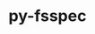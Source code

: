 ---
title: "py-fsspec"
layout: cache
categories: [package, develop]
meta: {"compilers": ["none"], "num_specs": 179, "num_specs_by_stack": {"e4s": 18, "ml-darwin-aarch64-mps": 47, "ml-linux-aarch64-cpu": 57, "ml-linux-aarch64-cuda": 55, "ml-linux-x86_64-cpu": 57, "ml-linux-x86_64-cuda": 55, "ml-linux-x86_64-rocm": 9, "root": 179}, "oss": ["sequoia", "ubuntu22.04", "ubuntu24.04"], "platforms": ["darwin", "linux"], "stacks": ["e4s", "ml-darwin-aarch64-mps", "ml-linux-aarch64-cpu", "ml-linux-aarch64-cuda", "ml-linux-x86_64-cpu", "ml-linux-x86_64-cuda", "ml-linux-x86_64-rocm", "root"], "targets": ["aarch64", "x86_64_v3"], "versions": ["2024.10.0"]}
spec_details: [{"compiler": "none", "hash": "22ocmcbudno4jekojnkzqcq6asqeoker", "os": "ubuntu24.04", "platform": "linux", "size": "-", "stacks": ["ml-linux-x86_64-cpu", "ml-linux-x86_64-cuda", "root"], "target": "x86_64_v3", "variants": ["build_system=python_pip", "+http"], "versions": ["2024.10.0"]}, {"compiler": "none", "hash": "27ozytqcdx3cslw6bwxei5thbbf27tkc", "os": "ubuntu24.04", "platform": "linux", "size": "-", "stacks": ["ml-linux-aarch64-cpu", "ml-linux-aarch64-cuda", "root"], "target": "aarch64", "variants": ["build_system=python_pip", "~http"], "versions": ["2024.10.0"]}, {"compiler": "none", "hash": "2due2fu2phz56ca3egljjx7kfxklvurr", "os": "ubuntu24.04", "platform": "linux", "size": "-", "stacks": ["ml-linux-x86_64-cpu", "root"], "target": "x86_64_v3", "variants": ["build_system=python_pip", "+http"], "versions": ["2024.10.0"]}, {"compiler": "none", "hash": "2eqdcb6par4vicgcmqaoma2l554pizk5", "os": "sequoia", "platform": "darwin", "size": "-", "stacks": ["ml-darwin-aarch64-mps", "root"], "target": "aarch64", "variants": ["build_system=python_pip", "+http"], "versions": ["2024.10.0"]}, {"compiler": "none", "hash": "2szbseax23cqo7far4zigrfrez2lclh6", "os": "ubuntu22.04", "platform": "linux", "size": "-", "stacks": ["e4s", "root"], "target": "x86_64_v3", "variants": ["build_system=python_pip", "+http"], "versions": ["2024.10.0"]}, {"compiler": "none", "hash": "2ttijwdwdylgz3qlnfx62m7vosuwv7xi", "os": "ubuntu24.04", "platform": "linux", "size": "-", "stacks": ["ml-linux-x86_64-cpu", "ml-linux-x86_64-cuda", "root"], "target": "x86_64_v3", "variants": ["build_system=python_pip", "~http"], "versions": ["2024.10.0"]}, {"compiler": "none", "hash": "3d5cmoamtoj3iwnwy6urb36ik6p3pd3r", "os": "ubuntu24.04", "platform": "linux", "size": "-", "stacks": ["ml-linux-x86_64-cpu", "ml-linux-x86_64-cuda", "root"], "target": "x86_64_v3", "variants": ["build_system=python_pip", "~http"], "versions": ["2024.10.0"]}, {"compiler": "none", "hash": "3mhoqozugkcqbhsbipjksxcez2uf4u4i", "os": "sequoia", "platform": "darwin", "size": "-", "stacks": ["ml-darwin-aarch64-mps", "root"], "target": "aarch64", "variants": ["build_system=python_pip", "~http"], "versions": ["2024.10.0"]}, {"compiler": "none", "hash": "3pfbc27vtbj2ijiw7g5vspap677ixicv", "os": "ubuntu24.04", "platform": "linux", "size": "-", "stacks": ["ml-linux-x86_64-cpu", "ml-linux-x86_64-cuda", "root"], "target": "x86_64_v3", "variants": ["build_system=python_pip", "~http"], "versions": ["2024.10.0"]}, {"compiler": "none", "hash": "3x7lzf45wghymncxhqr7ueww4vrth7lf", "os": "ubuntu24.04", "platform": "linux", "size": "-", "stacks": ["ml-linux-x86_64-cpu", "ml-linux-x86_64-cuda", "ml-linux-x86_64-rocm", "root"], "target": "x86_64_v3", "variants": ["build_system=python_pip", "~http"], "versions": ["2024.10.0"]}, {"compiler": "none", "hash": "44ajh4retwsv6r7fmuzj2kmwfslogmnm", "os": "ubuntu24.04", "platform": "linux", "size": "-", "stacks": ["ml-linux-x86_64-cpu", "ml-linux-x86_64-cuda", "root"], "target": "x86_64_v3", "variants": ["build_system=python_pip", "+http"], "versions": ["2024.10.0"]}, {"compiler": "none", "hash": "46mdkcdhu5f4xox4lsv4qry6wbnxpx2m", "os": "ubuntu24.04", "platform": "linux", "size": "-", "stacks": ["ml-linux-aarch64-cpu", "ml-linux-aarch64-cuda", "root"], "target": "aarch64", "variants": ["build_system=python_pip", "~http"], "versions": ["2024.10.0"]}, {"compiler": "none", "hash": "4auunrgvsasbg74txl57d3i3rjffywm4", "os": "ubuntu24.04", "platform": "linux", "size": "-", "stacks": ["ml-linux-x86_64-cpu", "ml-linux-x86_64-cuda", "root"], "target": "x86_64_v3", "variants": ["build_system=python_pip", "~http"], "versions": ["2024.10.0"]}, {"compiler": "none", "hash": "4c3njihby5mq4rec3csqaeadlbeslrdj", "os": "ubuntu24.04", "platform": "linux", "size": "-", "stacks": ["ml-linux-x86_64-cpu", "ml-linux-x86_64-cuda", "root"], "target": "x86_64_v3", "variants": ["build_system=python_pip", "~http"], "versions": ["2024.10.0"]}, {"compiler": "none", "hash": "4l4c6ftjei57scznqtapfa56t6j4ducr", "os": "ubuntu24.04", "platform": "linux", "size": "-", "stacks": ["ml-linux-aarch64-cpu", "ml-linux-aarch64-cuda", "root"], "target": "aarch64", "variants": ["build_system=python_pip", "+http"], "versions": ["2024.10.0"]}, {"compiler": "none", "hash": "4lpvz7maw7aaaejshdxohanaxtipzw2a", "os": "sequoia", "platform": "darwin", "size": "-", "stacks": ["ml-darwin-aarch64-mps", "root"], "target": "aarch64", "variants": ["build_system=python_pip", "~http"], "versions": ["2024.10.0"]}, {"compiler": "none", "hash": "4y4n5a45kq7m3kgmvkecegez5gu67hea", "os": "ubuntu24.04", "platform": "linux", "size": "-", "stacks": ["ml-linux-x86_64-cpu", "ml-linux-x86_64-cuda", "root"], "target": "x86_64_v3", "variants": ["build_system=python_pip", "+http"], "versions": ["2024.10.0"]}, {"compiler": "none", "hash": "55cjuya54iblcomaow2v47b46r6qdgvj", "os": "ubuntu24.04", "platform": "linux", "size": "-", "stacks": ["ml-linux-x86_64-cpu", "ml-linux-x86_64-cuda", "ml-linux-x86_64-rocm", "root"], "target": "x86_64_v3", "variants": ["build_system=python_pip", "~http"], "versions": ["2024.10.0"]}, {"compiler": "none", "hash": "5bb44whlmwwo7re4obojosdy6p66yk7b", "os": "ubuntu24.04", "platform": "linux", "size": "-", "stacks": ["ml-linux-x86_64-cpu", "ml-linux-x86_64-cuda", "root"], "target": "x86_64_v3", "variants": ["build_system=python_pip", "+http"], "versions": ["2024.10.0"]}, {"compiler": "none", "hash": "5fhxqkh5zwqpwex2po5hzexn2wuqyw2e", "os": "ubuntu24.04", "platform": "linux", "size": "-", "stacks": ["ml-linux-x86_64-cpu", "ml-linux-x86_64-cuda", "root"], "target": "x86_64_v3", "variants": ["build_system=python_pip", "+http"], "versions": ["2024.10.0"]}, {"compiler": "none", "hash": "5ias4w32aoe22ukhqp35wy6chbvsbzdg", "os": "ubuntu24.04", "platform": "linux", "size": "-", "stacks": ["ml-linux-aarch64-cpu", "ml-linux-aarch64-cuda", "root"], "target": "aarch64", "variants": ["build_system=python_pip", "+http"], "versions": ["2024.10.0"]}, {"compiler": "none", "hash": "5lcdd4fce43ccs6j4gnupdoanfvxsnh3", "os": "ubuntu24.04", "platform": "linux", "size": "-", "stacks": ["ml-linux-aarch64-cpu", "ml-linux-aarch64-cuda", "root"], "target": "aarch64", "variants": ["build_system=python_pip", "~http"], "versions": ["2024.10.0"]}, {"compiler": "none", "hash": "5oxkol5gl57vyziccm3jxlemk7wlehkl", "os": "ubuntu24.04", "platform": "linux", "size": "-", "stacks": ["ml-linux-aarch64-cpu", "ml-linux-aarch64-cuda", "root"], "target": "aarch64", "variants": ["build_system=python_pip", "~http"], "versions": ["2024.10.0"]}, {"compiler": "none", "hash": "63n2sefnubkshskovgqqiqqiae7rfrke", "os": "sequoia", "platform": "darwin", "size": "-", "stacks": ["ml-darwin-aarch64-mps", "root"], "target": "aarch64", "variants": ["build_system=python_pip", "+http"], "versions": ["2024.10.0"]}, {"compiler": "none", "hash": "67yrm3t6ockvfsyevolzczrmokxe4xxa", "os": "sequoia", "platform": "darwin", "size": "-", "stacks": ["ml-darwin-aarch64-mps", "root"], "target": "aarch64", "variants": ["build_system=python_pip", "~http"], "versions": ["2024.10.0"]}, {"compiler": "none", "hash": "6ajiiohk3vps4ksjzmjryegsdehv752p", "os": "ubuntu24.04", "platform": "linux", "size": "-", "stacks": ["ml-linux-aarch64-cpu", "ml-linux-aarch64-cuda", "root"], "target": "aarch64", "variants": ["build_system=python_pip", "+http"], "versions": ["2024.10.0"]}, {"compiler": "none", "hash": "6fmzj3jjr6ofh236f33mwqmze3tld65u", "os": "ubuntu24.04", "platform": "linux", "size": "-", "stacks": ["ml-linux-x86_64-cpu", "ml-linux-x86_64-cuda", "root"], "target": "x86_64_v3", "variants": ["build_system=python_pip", "~http"], "versions": ["2024.10.0"]}, {"compiler": "none", "hash": "6vru4yfsdwfadibkx6h4wd3y7otc2epu", "os": "ubuntu24.04", "platform": "linux", "size": "-", "stacks": ["ml-linux-aarch64-cpu", "ml-linux-aarch64-cuda", "root"], "target": "aarch64", "variants": ["build_system=python_pip", "+http"], "versions": ["2024.10.0"]}, {"compiler": "none", "hash": "6y25e3u4u74q36pk5qarvzotpar2tevs", "os": "ubuntu24.04", "platform": "linux", "size": "-", "stacks": ["ml-linux-x86_64-cpu", "ml-linux-x86_64-cuda", "root"], "target": "x86_64_v3", "variants": ["build_system=python_pip", "+http"], "versions": ["2024.10.0"]}, {"compiler": "none", "hash": "6zrnkyau3qzseztchalvunz4ladhbepi", "os": "ubuntu24.04", "platform": "linux", "size": "-", "stacks": ["ml-linux-x86_64-cpu", "root"], "target": "x86_64_v3", "variants": ["build_system=python_pip", "+http"], "versions": ["2024.10.0"]}, {"compiler": "none", "hash": "773eprfcodkrldtn5qowv4ctxagm2h2x", "os": "ubuntu24.04", "platform": "linux", "size": "-", "stacks": ["ml-linux-aarch64-cpu", "ml-linux-aarch64-cuda", "root"], "target": "aarch64", "variants": ["build_system=python_pip", "+http"], "versions": ["2024.10.0"]}, {"compiler": "none", "hash": "7mzf6sqw7una56prdjdu3gspy3f6g4vx", "os": "ubuntu22.04", "platform": "linux", "size": "-", "stacks": ["e4s", "root"], "target": "x86_64_v3", "variants": ["build_system=python_pip", "+http"], "versions": ["2024.10.0"]}, {"compiler": "none", "hash": "7oui56khz72k6l26don52ocfu6gij7ln", "os": "ubuntu24.04", "platform": "linux", "size": "-", "stacks": ["ml-linux-aarch64-cpu", "ml-linux-aarch64-cuda", "root"], "target": "aarch64", "variants": ["build_system=python_pip", "+http"], "versions": ["2024.10.0"]}, {"compiler": "none", "hash": "a4hvwstebqrpgkdtjtkgohlxfgoiwmzp", "os": "ubuntu22.04", "platform": "linux", "size": "-", "stacks": ["e4s", "root"], "target": "x86_64_v3", "variants": ["build_system=python_pip", "~http"], "versions": ["2024.10.0"]}, {"compiler": "none", "hash": "a73ilx3s5tctlqf3mls2vcavxljeeajz", "os": "ubuntu24.04", "platform": "linux", "size": "-", "stacks": ["ml-linux-aarch64-cpu", "ml-linux-aarch64-cuda", "root"], "target": "aarch64", "variants": ["build_system=python_pip", "+http"], "versions": ["2024.10.0"]}, {"compiler": "none", "hash": "aaw77dl6fgkkps4nu52unjamdeakj7vc", "os": "ubuntu24.04", "platform": "linux", "size": "-", "stacks": ["ml-linux-aarch64-cpu", "ml-linux-aarch64-cuda", "root"], "target": "aarch64", "variants": ["build_system=python_pip", "~http"], "versions": ["2024.10.0"]}, {"compiler": "none", "hash": "apsfbcwsvjoirhcmk4sidbpu7casgauw", "os": "ubuntu24.04", "platform": "linux", "size": "-", "stacks": ["ml-linux-x86_64-cpu", "ml-linux-x86_64-cuda", "root"], "target": "x86_64_v3", "variants": ["build_system=python_pip", "+http"], "versions": ["2024.10.0"]}, {"compiler": "none", "hash": "au5kxejuxa73zb6spc4easkagw3pgkgy", "os": "ubuntu24.04", "platform": "linux", "size": "-", "stacks": ["ml-linux-aarch64-cpu", "ml-linux-aarch64-cuda", "root"], "target": "aarch64", "variants": ["build_system=python_pip", "+http"], "versions": ["2024.10.0"]}, {"compiler": "none", "hash": "ayxj2jpy3t3en3cfx2ozd2zefpgyf2ba", "os": "ubuntu24.04", "platform": "linux", "size": "-", "stacks": ["ml-linux-x86_64-cpu", "ml-linux-x86_64-cuda", "root"], "target": "x86_64_v3", "variants": ["build_system=python_pip", "+http"], "versions": ["2024.10.0"]}, {"compiler": "none", "hash": "azvp565dlvjeixwcwqesx4hdjt4jqazi", "os": "sequoia", "platform": "darwin", "size": "-", "stacks": ["ml-darwin-aarch64-mps", "root"], "target": "aarch64", "variants": ["build_system=python_pip", "+http"], "versions": ["2024.10.0"]}, {"compiler": "none", "hash": "bcixmsc3r2hym52quijy56dkfo6w3yjb", "os": "ubuntu24.04", "platform": "linux", "size": "-", "stacks": ["ml-linux-aarch64-cpu", "ml-linux-aarch64-cuda", "root"], "target": "aarch64", "variants": ["build_system=python_pip", "+http"], "versions": ["2024.10.0"]}, {"compiler": "none", "hash": "bi4pfmovrftqymwldarfypygff3a4d3h", "os": "sequoia", "platform": "darwin", "size": "-", "stacks": ["ml-darwin-aarch64-mps", "root"], "target": "aarch64", "variants": ["build_system=python_pip", "+http"], "versions": ["2024.10.0"]}, {"compiler": "none", "hash": "bzydeq7ory5nhvlmj6y7v5xngowbe4dv", "os": "sequoia", "platform": "darwin", "size": "-", "stacks": ["ml-darwin-aarch64-mps", "root"], "target": "aarch64", "variants": ["build_system=python_pip", "~http"], "versions": ["2024.10.0"]}, {"compiler": "none", "hash": "cruoevfeua3lv3qtftkar7prj6wcx4uw", "os": "ubuntu24.04", "platform": "linux", "size": "-", "stacks": ["ml-linux-aarch64-cpu", "ml-linux-aarch64-cuda", "root"], "target": "aarch64", "variants": ["build_system=python_pip", "~http"], "versions": ["2024.10.0"]}, {"compiler": "none", "hash": "cudrt26busycjqtmfnyf3hzyy3gpmgrh", "os": "sequoia", "platform": "darwin", "size": "-", "stacks": ["ml-darwin-aarch64-mps", "root"], "target": "aarch64", "variants": ["build_system=python_pip", "+http"], "versions": ["2024.10.0"]}, {"compiler": "none", "hash": "d2fj6xcsszicvhwxe76mhqiwdtk7llot", "os": "ubuntu24.04", "platform": "linux", "size": "-", "stacks": ["ml-linux-x86_64-cpu", "ml-linux-x86_64-cuda", "root"], "target": "x86_64_v3", "variants": ["build_system=python_pip", "+http"], "versions": ["2024.10.0"]}, {"compiler": "none", "hash": "d36hiactfuwvzwojmwbryvouvl7xi5vk", "os": "ubuntu24.04", "platform": "linux", "size": "-", "stacks": ["ml-linux-x86_64-cpu", "ml-linux-x86_64-cuda", "root"], "target": "x86_64_v3", "variants": ["build_system=python_pip", "~http"], "versions": ["2024.10.0"]}, {"compiler": "none", "hash": "dh52fmm32fxtgobpy5z5onrrwisbz66c", "os": "ubuntu24.04", "platform": "linux", "size": "-", "stacks": ["ml-linux-x86_64-cpu", "ml-linux-x86_64-cuda", "ml-linux-x86_64-rocm", "root"], "target": "x86_64_v3", "variants": ["build_system=python_pip", "~http"], "versions": ["2024.10.0"]}, {"compiler": "none", "hash": "dij65qhkcpwsfwlyhtsaqtsaenxlnjpm", "os": "sequoia", "platform": "darwin", "size": "-", "stacks": ["ml-darwin-aarch64-mps", "root"], "target": "aarch64", "variants": ["build_system=python_pip", "~http"], "versions": ["2024.10.0"]}, {"compiler": "none", "hash": "dkh5hcvvspn3nczcyphawbfyfvca2qmn", "os": "ubuntu22.04", "platform": "linux", "size": "-", "stacks": ["e4s", "root"], "target": "x86_64_v3", "variants": ["build_system=python_pip", "+http"], "versions": ["2024.10.0"]}, {"compiler": "none", "hash": "dsnfcznnlfqomobdnilymjhreqzk7eaf", "os": "sequoia", "platform": "darwin", "size": "-", "stacks": ["ml-darwin-aarch64-mps", "root"], "target": "aarch64", "variants": ["build_system=python_pip", "+http"], "versions": ["2024.10.0"]}, {"compiler": "none", "hash": "epp4txc46zvyckqphhsvrfpx4gxdae4t", "os": "sequoia", "platform": "darwin", "size": "-", "stacks": ["ml-darwin-aarch64-mps", "root"], "target": "aarch64", "variants": ["build_system=python_pip", "+http"], "versions": ["2024.10.0"]}, {"compiler": "none", "hash": "evoh6dqfcnyd3dkk3nj63c56rhsxq64z", "os": "ubuntu24.04", "platform": "linux", "size": "-", "stacks": ["ml-linux-aarch64-cpu", "ml-linux-aarch64-cuda", "root"], "target": "aarch64", "variants": ["build_system=python_pip", "+http"], "versions": ["2024.10.0"]}, {"compiler": "none", "hash": "f3kfunqokwmj25pry3rfff7jmuwwcrac", "os": "ubuntu24.04", "platform": "linux", "size": "-", "stacks": ["ml-linux-x86_64-cpu", "ml-linux-x86_64-cuda", "root"], "target": "x86_64_v3", "variants": ["build_system=python_pip", "+http"], "versions": ["2024.10.0"]}, {"compiler": "none", "hash": "f4o7wxls3nt76jlradbwumzqzu4c35kv", "os": "ubuntu24.04", "platform": "linux", "size": "-", "stacks": ["ml-linux-x86_64-cpu", "ml-linux-x86_64-cuda", "root"], "target": "x86_64_v3", "variants": ["build_system=python_pip", "+http"], "versions": ["2024.10.0"]}, {"compiler": "none", "hash": "f6qikemf6ppm65fb6rwsmcza2k277z33", "os": "ubuntu24.04", "platform": "linux", "size": "-", "stacks": ["ml-linux-x86_64-cpu", "ml-linux-x86_64-cuda", "root"], "target": "x86_64_v3", "variants": ["build_system=python_pip", "+http"], "versions": ["2024.10.0"]}, {"compiler": "none", "hash": "f72t5efkdpzohxyfqh3lbivqxh3plxp3", "os": "ubuntu24.04", "platform": "linux", "size": "-", "stacks": ["ml-linux-aarch64-cpu", "ml-linux-aarch64-cuda", "root"], "target": "aarch64", "variants": ["build_system=python_pip", "+http"], "versions": ["2024.10.0"]}, {"compiler": "none", "hash": "f7hi37zkjogkmtw5bv3qkwmymncuqvb2", "os": "ubuntu24.04", "platform": "linux", "size": "-", "stacks": ["ml-linux-aarch64-cpu", "ml-linux-aarch64-cuda", "root"], "target": "aarch64", "variants": ["build_system=python_pip", "~http"], "versions": ["2024.10.0"]}, {"compiler": "none", "hash": "fmfkoichn7oygxz2hhvr3fjodtfpsokr", "os": "ubuntu24.04", "platform": "linux", "size": "-", "stacks": ["ml-linux-x86_64-cpu", "ml-linux-x86_64-cuda", "root"], "target": "x86_64_v3", "variants": ["build_system=python_pip", "+http"], "versions": ["2024.10.0"]}, {"compiler": "none", "hash": "fvlyjwwtv6xy4ibjgsekhpg7sbjkcehs", "os": "ubuntu24.04", "platform": "linux", "size": "-", "stacks": ["ml-linux-aarch64-cpu", "ml-linux-aarch64-cuda", "root"], "target": "aarch64", "variants": ["build_system=python_pip", "+http"], "versions": ["2024.10.0"]}, {"compiler": "none", "hash": "g4ttosqj2sff6t7n4ckd24ul7omzo5rj", "os": "ubuntu24.04", "platform": "linux", "size": "-", "stacks": ["ml-linux-aarch64-cpu", "root"], "target": "aarch64", "variants": ["build_system=python_pip", "+http"], "versions": ["2024.10.0"]}, {"compiler": "none", "hash": "g4za5vcmzyseexpzpjvy2e3hboxl6za5", "os": "ubuntu22.04", "platform": "linux", "size": "-", "stacks": ["e4s", "root"], "target": "x86_64_v3", "variants": ["build_system=python_pip", "+http"], "versions": ["2024.10.0"]}, {"compiler": "none", "hash": "g5kzkoegcwp2u7snfvlcjy7qbutibjl6", "os": "ubuntu24.04", "platform": "linux", "size": "-", "stacks": ["ml-linux-aarch64-cpu", "ml-linux-aarch64-cuda", "root"], "target": "aarch64", "variants": ["build_system=python_pip", "~http"], "versions": ["2024.10.0"]}, {"compiler": "none", "hash": "glcyaqrb2bzu3le5cu7td7cahgqggwa5", "os": "ubuntu24.04", "platform": "linux", "size": "-", "stacks": ["ml-linux-aarch64-cpu", "ml-linux-aarch64-cuda", "root"], "target": "aarch64", "variants": ["build_system=python_pip", "+http"], "versions": ["2024.10.0"]}, {"compiler": "none", "hash": "gtjfdasqcwno2tcoeydesxsfl4gonpxi", "os": "sequoia", "platform": "darwin", "size": "-", "stacks": ["ml-darwin-aarch64-mps", "root"], "target": "aarch64", "variants": ["build_system=python_pip", "~http"], "versions": ["2024.10.0"]}, {"compiler": "none", "hash": "guhhlx6dqcshtztuxwn2wci4hjvnn4fk", "os": "ubuntu24.04", "platform": "linux", "size": "-", "stacks": ["ml-linux-aarch64-cpu", "ml-linux-aarch64-cuda", "root"], "target": "aarch64", "variants": ["build_system=python_pip", "~http"], "versions": ["2024.10.0"]}, {"compiler": "none", "hash": "h2y5p7svcsckqd4wcphjsojvqctrrkgg", "os": "ubuntu24.04", "platform": "linux", "size": "-", "stacks": ["ml-linux-x86_64-cpu", "ml-linux-x86_64-cuda", "ml-linux-x86_64-rocm", "root"], "target": "x86_64_v3", "variants": ["build_system=python_pip", "~http"], "versions": ["2024.10.0"]}, {"compiler": "none", "hash": "hq3kopoxgp5i3a4wvhpdmhmablxs23vv", "os": "sequoia", "platform": "darwin", "size": "-", "stacks": ["ml-darwin-aarch64-mps", "root"], "target": "aarch64", "variants": ["build_system=python_pip", "~http"], "versions": ["2024.10.0"]}, {"compiler": "none", "hash": "ht5rgxmwcstlal3mpqh4majkffr7stbr", "os": "ubuntu24.04", "platform": "linux", "size": "-", "stacks": ["ml-linux-aarch64-cpu", "ml-linux-aarch64-cuda", "root"], "target": "aarch64", "variants": ["build_system=python_pip", "~http"], "versions": ["2024.10.0"]}, {"compiler": "none", "hash": "htgweoucghcn6jqwjlwgvccddg5piuw7", "os": "ubuntu24.04", "platform": "linux", "size": "-", "stacks": ["ml-linux-x86_64-cpu", "ml-linux-x86_64-cuda", "root"], "target": "x86_64_v3", "variants": ["build_system=python_pip", "+http"], "versions": ["2024.10.0"]}, {"compiler": "none", "hash": "hx725y5xoziytrbjo3uttpiw46dqwrf6", "os": "sequoia", "platform": "darwin", "size": "-", "stacks": ["ml-darwin-aarch64-mps", "root"], "target": "aarch64", "variants": ["build_system=python_pip", "+http"], "versions": ["2024.10.0"]}, {"compiler": "none", "hash": "hxthgme7gfjbqyb2nhv5l7j5tq7q4i4v", "os": "ubuntu24.04", "platform": "linux", "size": "-", "stacks": ["ml-linux-aarch64-cpu", "ml-linux-aarch64-cuda", "root"], "target": "aarch64", "variants": ["build_system=python_pip", "+http"], "versions": ["2024.10.0"]}, {"compiler": "none", "hash": "hymjjckijo33wuutale4utqvzowzqo2l", "os": "sequoia", "platform": "darwin", "size": "-", "stacks": ["ml-darwin-aarch64-mps", "root"], "target": "aarch64", "variants": ["build_system=python_pip", "+http"], "versions": ["2024.10.0"]}, {"compiler": "none", "hash": "i24xzy6hn733rhpkvs5mqjlxtnsjrvoc", "os": "ubuntu24.04", "platform": "linux", "size": "-", "stacks": ["ml-linux-aarch64-cpu", "ml-linux-aarch64-cuda", "root"], "target": "aarch64", "variants": ["build_system=python_pip", "+http"], "versions": ["2024.10.0"]}, {"compiler": "none", "hash": "i2gauaasg2jqdfjwtb5es53tnmn4kxim", "os": "sequoia", "platform": "darwin", "size": "-", "stacks": ["ml-darwin-aarch64-mps", "root"], "target": "aarch64", "variants": ["build_system=python_pip", "+http"], "versions": ["2024.10.0"]}, {"compiler": "none", "hash": "iapix2ntmis4o5jglh5r6yqfvqmp6gqo", "os": "ubuntu24.04", "platform": "linux", "size": "-", "stacks": ["ml-linux-x86_64-cpu", "ml-linux-x86_64-cuda", "root"], "target": "x86_64_v3", "variants": ["build_system=python_pip", "+http"], "versions": ["2024.10.0"]}, {"compiler": "none", "hash": "ij3xzjmsq2cpszh73m35n76vvq3tauyq", "os": "sequoia", "platform": "darwin", "size": "-", "stacks": ["ml-darwin-aarch64-mps", "root"], "target": "aarch64", "variants": ["build_system=python_pip", "+http"], "versions": ["2024.10.0"]}, {"compiler": "none", "hash": "ikacwt27mngp3nsv7bri7woevkd47pxu", "os": "ubuntu24.04", "platform": "linux", "size": "-", "stacks": ["ml-linux-aarch64-cpu", "ml-linux-aarch64-cuda", "root"], "target": "aarch64", "variants": ["build_system=python_pip", "+http"], "versions": ["2024.10.0"]}, {"compiler": "none", "hash": "ikkytfnyo32nvmq5nlh5cn7opeuwsrpl", "os": "ubuntu24.04", "platform": "linux", "size": "-", "stacks": ["ml-linux-aarch64-cpu", "ml-linux-aarch64-cuda", "root"], "target": "aarch64", "variants": ["build_system=python_pip", "+http"], "versions": ["2024.10.0"]}, {"compiler": "none", "hash": "iqsejkcjoatpwa2gdzl22k2rs73end4v", "os": "sequoia", "platform": "darwin", "size": "-", "stacks": ["ml-darwin-aarch64-mps", "root"], "target": "aarch64", "variants": ["build_system=python_pip", "+http"], "versions": ["2024.10.0"]}, {"compiler": "none", "hash": "iui4z65u3dqe53d33khbnxei2b4ywwug", "os": "sequoia", "platform": "darwin", "size": "-", "stacks": ["ml-darwin-aarch64-mps", "root"], "target": "aarch64", "variants": ["build_system=python_pip", "+http"], "versions": ["2024.10.0"]}, {"compiler": "none", "hash": "jifcjwvj2trpxspr7dupkwkn3ztyytil", "os": "ubuntu24.04", "platform": "linux", "size": "-", "stacks": ["ml-linux-x86_64-cpu", "ml-linux-x86_64-cuda", "root"], "target": "x86_64_v3", "variants": ["build_system=python_pip", "+http"], "versions": ["2024.10.0"]}, {"compiler": "none", "hash": "jm7zpcghsgbsipziqfnoosqme54eyglu", "os": "ubuntu24.04", "platform": "linux", "size": "-", "stacks": ["ml-linux-aarch64-cpu", "ml-linux-aarch64-cuda", "root"], "target": "aarch64", "variants": ["build_system=python_pip", "~http"], "versions": ["2024.10.0"]}, {"compiler": "none", "hash": "jxznqq6tu23hqqc2ngwja5pmlcujeuma", "os": "sequoia", "platform": "darwin", "size": "-", "stacks": ["ml-darwin-aarch64-mps", "root"], "target": "aarch64", "variants": ["build_system=python_pip", "+http"], "versions": ["2024.10.0"]}, {"compiler": "none", "hash": "k6xyrdegrydlesdmaas7mrbuor7nmnmd", "os": "sequoia", "platform": "darwin", "size": "-", "stacks": ["ml-darwin-aarch64-mps", "root"], "target": "aarch64", "variants": ["build_system=python_pip", "~http"], "versions": ["2024.10.0"]}, {"compiler": "none", "hash": "kcnogebgdp22ndr4pgfx2rafqwxkd5qw", "os": "ubuntu22.04", "platform": "linux", "size": "-", "stacks": ["e4s", "root"], "target": "x86_64_v3", "variants": ["build_system=python_pip", "~http"], "versions": ["2024.10.0"]}, {"compiler": "none", "hash": "kegtr3i6uvs7tt7ig4l34dwcooogbqng", "os": "sequoia", "platform": "darwin", "size": "-", "stacks": ["ml-darwin-aarch64-mps", "root"], "target": "aarch64", "variants": ["build_system=python_pip", "+http"], "versions": ["2024.10.0"]}, {"compiler": "none", "hash": "kgjyiya7itm2jxnd56g3onc7cy56myyd", "os": "ubuntu24.04", "platform": "linux", "size": "-", "stacks": ["ml-linux-x86_64-cpu", "ml-linux-x86_64-cuda", "root"], "target": "x86_64_v3", "variants": ["build_system=python_pip", "+http"], "versions": ["2024.10.0"]}, {"compiler": "none", "hash": "kiwhtgaobfrwaeqze5xcg42aobqgpry5", "os": "ubuntu24.04", "platform": "linux", "size": "-", "stacks": ["ml-linux-aarch64-cpu", "ml-linux-aarch64-cuda", "root"], "target": "aarch64", "variants": ["build_system=python_pip", "+http"], "versions": ["2024.10.0"]}, {"compiler": "none", "hash": "kp5bbic3qzrtnpjsc2khttnh543yqj5a", "os": "ubuntu24.04", "platform": "linux", "size": "-", "stacks": ["ml-linux-x86_64-cpu", "ml-linux-x86_64-cuda", "root"], "target": "x86_64_v3", "variants": ["build_system=python_pip", "+http"], "versions": ["2024.10.0"]}, {"compiler": "none", "hash": "ksmtcrbiokb2jbir4i5hv2qfqohmukuv", "os": "ubuntu22.04", "platform": "linux", "size": "-", "stacks": ["e4s", "root"], "target": "x86_64_v3", "variants": ["build_system=python_pip", "~http"], "versions": ["2024.10.0"]}, {"compiler": "none", "hash": "kw4mmr6p3r5j7hfvl62qjgavdfi3p2f3", "os": "ubuntu24.04", "platform": "linux", "size": "-", "stacks": ["ml-linux-aarch64-cpu", "ml-linux-aarch64-cuda", "root"], "target": "aarch64", "variants": ["build_system=python_pip", "~http"], "versions": ["2024.10.0"]}, {"compiler": "none", "hash": "kzcfady6yhezaynb6tiryfgrc3xhox2k", "os": "ubuntu24.04", "platform": "linux", "size": "-", "stacks": ["ml-linux-aarch64-cpu", "ml-linux-aarch64-cuda", "root"], "target": "aarch64", "variants": ["build_system=python_pip", "+http"], "versions": ["2024.10.0"]}, {"compiler": "none", "hash": "l3siuihtasmos2hkfmja6znufmkn5hsn", "os": "ubuntu24.04", "platform": "linux", "size": "-", "stacks": ["ml-linux-aarch64-cpu", "ml-linux-aarch64-cuda", "root"], "target": "aarch64", "variants": ["build_system=python_pip", "~http"], "versions": ["2024.10.0"]}, {"compiler": "none", "hash": "le7x44ltdwrhq3eqgg7tycj57hz6r6b6", "os": "sequoia", "platform": "darwin", "size": "-", "stacks": ["ml-darwin-aarch64-mps", "root"], "target": "aarch64", "variants": ["build_system=python_pip", "+http"], "versions": ["2024.10.0"]}, {"compiler": "none", "hash": "lsr53jvf53kp4i7p56ab7oluz2gmbdq6", "os": "ubuntu24.04", "platform": "linux", "size": "-", "stacks": ["ml-linux-aarch64-cpu", "ml-linux-aarch64-cuda", "root"], "target": "aarch64", "variants": ["build_system=python_pip", "~http"], "versions": ["2024.10.0"]}, {"compiler": "none", "hash": "mkjc456nkjw3lwcrniicjabbnorarop2", "os": "sequoia", "platform": "darwin", "size": "-", "stacks": ["ml-darwin-aarch64-mps", "root"], "target": "aarch64", "variants": ["build_system=python_pip", "+http"], "versions": ["2024.10.0"]}, {"compiler": "none", "hash": "nco7crcsy3v3roskxu4co73iybjsobch", "os": "ubuntu22.04", "platform": "linux", "size": "-", "stacks": ["e4s", "root"], "target": "x86_64_v3", "variants": ["build_system=python_pip", "+http"], "versions": ["2024.10.0"]}, {"compiler": "none", "hash": "nmfpu3524b6g67qmhhqxc23tj4aw3hbd", "os": "ubuntu24.04", "platform": "linux", "size": "-", "stacks": ["ml-linux-aarch64-cpu", "ml-linux-aarch64-cuda", "root"], "target": "aarch64", "variants": ["build_system=python_pip", "+http"], "versions": ["2024.10.0"]}, {"compiler": "none", "hash": "nmjv7ff65klwrjiqgj4luqp2ghgctzgn", "os": "ubuntu24.04", "platform": "linux", "size": "-", "stacks": ["ml-linux-aarch64-cpu", "ml-linux-aarch64-cuda", "root"], "target": "aarch64", "variants": ["build_system=python_pip", "+http"], "versions": ["2024.10.0"]}, {"compiler": "none", "hash": "npd2w55do7ilb4n5zthjjh5szjupznf4", "os": "ubuntu24.04", "platform": "linux", "size": "-", "stacks": ["ml-linux-aarch64-cpu", "ml-linux-aarch64-cuda", "root"], "target": "aarch64", "variants": ["build_system=python_pip", "+http"], "versions": ["2024.10.0"]}, {"compiler": "none", "hash": "nrqtvfxyn7xtnq62jlnlojyjbthto5ad", "os": "sequoia", "platform": "darwin", "size": "-", "stacks": ["ml-darwin-aarch64-mps", "root"], "target": "aarch64", "variants": ["build_system=python_pip", "+http"], "versions": ["2024.10.0"]}, {"compiler": "none", "hash": "o7l7s4cksjmdlfya3v34yywicixfhzzu", "os": "sequoia", "platform": "darwin", "size": "-", "stacks": ["ml-darwin-aarch64-mps", "root"], "target": "aarch64", "variants": ["build_system=python_pip", "~http"], "versions": ["2024.10.0"]}, {"compiler": "none", "hash": "ogf7ywtvrkugvdrvyo4nswvarbdeb7zm", "os": "sequoia", "platform": "darwin", "size": "-", "stacks": ["ml-darwin-aarch64-mps", "root"], "target": "aarch64", "variants": ["build_system=python_pip", "+http"], "versions": ["2024.10.0"]}, {"compiler": "none", "hash": "ohrl6vrxfozd3mr3iuxx4uywu6klybrn", "os": "ubuntu22.04", "platform": "linux", "size": "-", "stacks": ["e4s", "root"], "target": "x86_64_v3", "variants": ["build_system=python_pip", "~http"], "versions": ["2024.10.0"]}, {"compiler": "none", "hash": "onjcxlt5l3gbymyzsreqlaavua6jnngr", "os": "ubuntu24.04", "platform": "linux", "size": "-", "stacks": ["ml-linux-aarch64-cpu", "ml-linux-aarch64-cuda", "root"], "target": "aarch64", "variants": ["build_system=python_pip", "~http"], "versions": ["2024.10.0"]}, {"compiler": "none", "hash": "oqbksejeuonmfevsoeubwyo7xqcm2xvb", "os": "sequoia", "platform": "darwin", "size": "-", "stacks": ["ml-darwin-aarch64-mps", "root"], "target": "aarch64", "variants": ["build_system=python_pip", "+http"], "versions": ["2024.10.0"]}, {"compiler": "none", "hash": "oqxxy2rfhhouqfocgcn74c47cho77qu4", "os": "sequoia", "platform": "darwin", "size": "-", "stacks": ["ml-darwin-aarch64-mps", "root"], "target": "aarch64", "variants": ["build_system=python_pip", "+http"], "versions": ["2024.10.0"]}, {"compiler": "none", "hash": "ou2hiqm7np4t4mpzepdbki27tba5gzme", "os": "ubuntu24.04", "platform": "linux", "size": "-", "stacks": ["ml-linux-aarch64-cpu", "ml-linux-aarch64-cuda", "root"], "target": "aarch64", "variants": ["build_system=python_pip", "~http"], "versions": ["2024.10.0"]}, {"compiler": "none", "hash": "ovsrdjxc4bfjmcm3z3lqhhbtirwvydwx", "os": "sequoia", "platform": "darwin", "size": "-", "stacks": ["ml-darwin-aarch64-mps", "root"], "target": "aarch64", "variants": ["build_system=python_pip", "~http"], "versions": ["2024.10.0"]}, {"compiler": "none", "hash": "p2l6fsodekb33p47ysilzjgz4hv4gpva", "os": "ubuntu24.04", "platform": "linux", "size": "-", "stacks": ["ml-linux-aarch64-cpu", "ml-linux-aarch64-cuda", "root"], "target": "aarch64", "variants": ["build_system=python_pip", "+http"], "versions": ["2024.10.0"]}, {"compiler": "none", "hash": "p7f4ecfs4fonwqmqledrol4224eghahn", "os": "ubuntu24.04", "platform": "linux", "size": "-", "stacks": ["ml-linux-aarch64-cpu", "ml-linux-aarch64-cuda", "root"], "target": "aarch64", "variants": ["build_system=python_pip", "+http"], "versions": ["2024.10.0"]}, {"compiler": "none", "hash": "pb3u3el7bj34trc3xvut6oepvvbmkana", "os": "ubuntu22.04", "platform": "linux", "size": "-", "stacks": ["e4s", "root"], "target": "x86_64_v3", "variants": ["build_system=python_pip", "~http"], "versions": ["2024.10.0"]}, {"compiler": "none", "hash": "pmofngwsveksgmv3b7f7vxer6sps6xct", "os": "ubuntu24.04", "platform": "linux", "size": "-", "stacks": ["ml-linux-x86_64-cpu", "ml-linux-x86_64-cuda", "root"], "target": "x86_64_v3", "variants": ["build_system=python_pip", "~http"], "versions": ["2024.10.0"]}, {"compiler": "none", "hash": "pqjhcbq4yrel7guvjawfpedqiiszhut4", "os": "ubuntu24.04", "platform": "linux", "size": "-", "stacks": ["ml-linux-x86_64-cpu", "ml-linux-x86_64-cuda", "root"], "target": "x86_64_v3", "variants": ["build_system=python_pip", "+http"], "versions": ["2024.10.0"]}, {"compiler": "none", "hash": "ptgjlwaqdzz73dnssnbiaemty5an6qgw", "os": "ubuntu24.04", "platform": "linux", "size": "-", "stacks": ["ml-linux-x86_64-cpu", "ml-linux-x86_64-cuda", "root"], "target": "x86_64_v3", "variants": ["build_system=python_pip", "~http"], "versions": ["2024.10.0"]}, {"compiler": "none", "hash": "pvghbkeduadt4pmb6bzv7jdkgvu6525g", "os": "ubuntu24.04", "platform": "linux", "size": "-", "stacks": ["ml-linux-x86_64-cpu", "ml-linux-x86_64-cuda", "ml-linux-x86_64-rocm", "root"], "target": "x86_64_v3", "variants": ["build_system=python_pip", "~http"], "versions": ["2024.10.0"]}, {"compiler": "none", "hash": "qajmt2fb6dyx2jbcffaylubaffkugn6f", "os": "ubuntu24.04", "platform": "linux", "size": "-", "stacks": ["ml-linux-x86_64-cpu", "ml-linux-x86_64-cuda", "root"], "target": "x86_64_v3", "variants": ["build_system=python_pip", "~http"], "versions": ["2024.10.0"]}, {"compiler": "none", "hash": "qfm2l47eidxujfzrl546lutcskpzt4f7", "os": "ubuntu24.04", "platform": "linux", "size": "-", "stacks": ["ml-linux-x86_64-cpu", "ml-linux-x86_64-cuda", "root"], "target": "x86_64_v3", "variants": ["build_system=python_pip", "+http"], "versions": ["2024.10.0"]}, {"compiler": "none", "hash": "qjdruqqprc7ukkyvny4zieci4x433ldz", "os": "ubuntu24.04", "platform": "linux", "size": "-", "stacks": ["ml-linux-aarch64-cpu", "ml-linux-aarch64-cuda", "root"], "target": "aarch64", "variants": ["build_system=python_pip", "~http"], "versions": ["2024.10.0"]}, {"compiler": "none", "hash": "qkc2kbccqjbtwvhfa7elebdjoejdzfzy", "os": "ubuntu22.04", "platform": "linux", "size": "-", "stacks": ["e4s", "root"], "target": "x86_64_v3", "variants": ["build_system=python_pip", "+http"], "versions": ["2024.10.0"]}, {"compiler": "none", "hash": "r2cvprhybp6lleus4zadx2dzvbrdtstd", "os": "ubuntu24.04", "platform": "linux", "size": "-", "stacks": ["ml-linux-aarch64-cpu", "ml-linux-aarch64-cuda", "root"], "target": "aarch64", "variants": ["build_system=python_pip", "~http"], "versions": ["2024.10.0"]}, {"compiler": "none", "hash": "r2nuikawqoajksypczz6kjmjaq2cghph", "os": "sequoia", "platform": "darwin", "size": "-", "stacks": ["ml-darwin-aarch64-mps", "root"], "target": "aarch64", "variants": ["build_system=python_pip", "+http"], "versions": ["2024.10.0"]}, {"compiler": "none", "hash": "r3w5zvabj2bkflauo2umlwa3aqafomwu", "os": "ubuntu24.04", "platform": "linux", "size": "-", "stacks": ["ml-linux-x86_64-cpu", "ml-linux-x86_64-cuda", "root"], "target": "x86_64_v3", "variants": ["build_system=python_pip", "+http"], "versions": ["2024.10.0"]}, {"compiler": "none", "hash": "r4h2ur4hkehv2f7saxkmh7dahvtavk7a", "os": "ubuntu24.04", "platform": "linux", "size": "-", "stacks": ["ml-linux-aarch64-cpu", "root"], "target": "aarch64", "variants": ["build_system=python_pip", "+http"], "versions": ["2024.10.0"]}, {"compiler": "none", "hash": "r4u4taeuc6e47u2qex66lw7okdgyshkw", "os": "ubuntu24.04", "platform": "linux", "size": "-", "stacks": ["ml-linux-aarch64-cpu", "ml-linux-aarch64-cuda", "root"], "target": "aarch64", "variants": ["build_system=python_pip", "~http"], "versions": ["2024.10.0"]}, {"compiler": "none", "hash": "rdswz5vg4z3pt3sjdm3sxpsfncj2xzw6", "os": "ubuntu24.04", "platform": "linux", "size": "-", "stacks": ["ml-linux-x86_64-cpu", "ml-linux-x86_64-cuda", "root"], "target": "x86_64_v3", "variants": ["build_system=python_pip", "+http"], "versions": ["2024.10.0"]}, {"compiler": "none", "hash": "rl64fmn53y2sjm3qm5lfa7v27ijfmd2y", "os": "ubuntu24.04", "platform": "linux", "size": "-", "stacks": ["ml-linux-x86_64-cpu", "ml-linux-x86_64-cuda", "root"], "target": "x86_64_v3", "variants": ["build_system=python_pip", "~http"], "versions": ["2024.10.0"]}, {"compiler": "none", "hash": "rlanoyw2hlrmtnqwwtzjqr3bxxebjjbe", "os": "sequoia", "platform": "darwin", "size": "-", "stacks": ["ml-darwin-aarch64-mps", "root"], "target": "aarch64", "variants": ["build_system=python_pip", "~http"], "versions": ["2024.10.0"]}, {"compiler": "none", "hash": "rrl7jgpkjhogonpt4x5cngbejuzwadei", "os": "sequoia", "platform": "darwin", "size": "-", "stacks": ["ml-darwin-aarch64-mps", "root"], "target": "aarch64", "variants": ["build_system=python_pip", "+http"], "versions": ["2024.10.0"]}, {"compiler": "none", "hash": "rwnlgdnmuaoomfq7fadur5aihiksvvus", "os": "sequoia", "platform": "darwin", "size": "-", "stacks": ["ml-darwin-aarch64-mps", "root"], "target": "aarch64", "variants": ["build_system=python_pip", "~http"], "versions": ["2024.10.0"]}, {"compiler": "none", "hash": "rxyn4362q4q63wvj555w53bwm7m42npr", "os": "ubuntu24.04", "platform": "linux", "size": "-", "stacks": ["ml-linux-x86_64-cpu", "ml-linux-x86_64-cuda", "root"], "target": "x86_64_v3", "variants": ["build_system=python_pip", "+http"], "versions": ["2024.10.0"]}, {"compiler": "none", "hash": "rzesveuc26sdfrrjvrxkj7q5l2yqxpyr", "os": "ubuntu24.04", "platform": "linux", "size": "-", "stacks": ["ml-linux-x86_64-cpu", "ml-linux-x86_64-cuda", "ml-linux-x86_64-rocm", "root"], "target": "x86_64_v3", "variants": ["build_system=python_pip", "~http"], "versions": ["2024.10.0"]}, {"compiler": "none", "hash": "scguu6ooe2r43bn5zygyfseuv37xtegr", "os": "ubuntu24.04", "platform": "linux", "size": "-", "stacks": ["ml-linux-x86_64-cpu", "ml-linux-x86_64-cuda", "root"], "target": "x86_64_v3", "variants": ["build_system=python_pip", "+http"], "versions": ["2024.10.0"]}, {"compiler": "none", "hash": "snyjjkjboj6isdunktp3ngukl6pzpeng", "os": "ubuntu24.04", "platform": "linux", "size": "-", "stacks": ["ml-linux-x86_64-cpu", "ml-linux-x86_64-cuda", "ml-linux-x86_64-rocm", "root"], "target": "x86_64_v3", "variants": ["build_system=python_pip", "~http"], "versions": ["2024.10.0"]}, {"compiler": "none", "hash": "so6eza5rtei7fznv7q47hohxbc7nurt6", "os": "ubuntu22.04", "platform": "linux", "size": "-", "stacks": ["e4s", "root"], "target": "x86_64_v3", "variants": ["build_system=python_pip", "~http"], "versions": ["2024.10.0"]}, {"compiler": "none", "hash": "swslucc2obnvpyuedb6ykzolhfclbhb4", "os": "ubuntu24.04", "platform": "linux", "size": "-", "stacks": ["ml-linux-aarch64-cpu", "ml-linux-aarch64-cuda", "root"], "target": "aarch64", "variants": ["build_system=python_pip", "~http"], "versions": ["2024.10.0"]}, {"compiler": "none", "hash": "sxuls6kr722ytnotlm5v4hfrilwucv4l", "os": "ubuntu22.04", "platform": "linux", "size": "-", "stacks": ["e4s", "root"], "target": "x86_64_v3", "variants": ["build_system=python_pip", "~http"], "versions": ["2024.10.0"]}, {"compiler": "none", "hash": "sztsffif7kfdcba6vix4qhjfbtzc6ugc", "os": "ubuntu24.04", "platform": "linux", "size": "-", "stacks": ["ml-linux-x86_64-cpu", "ml-linux-x86_64-cuda", "root"], "target": "x86_64_v3", "variants": ["build_system=python_pip", "+http"], "versions": ["2024.10.0"]}, {"compiler": "none", "hash": "t6cknpsvjac25c6gnmvjgoutfeoknyyq", "os": "sequoia", "platform": "darwin", "size": "-", "stacks": ["ml-darwin-aarch64-mps", "root"], "target": "aarch64", "variants": ["build_system=python_pip", "~http"], "versions": ["2024.10.0"]}, {"compiler": "none", "hash": "tdujxnenwk2nrkbwxknqfhtdyvwaomfh", "os": "sequoia", "platform": "darwin", "size": "-", "stacks": ["ml-darwin-aarch64-mps", "root"], "target": "aarch64", "variants": ["build_system=python_pip", "~http"], "versions": ["2024.10.0"]}, {"compiler": "none", "hash": "tgmwoshy5lsa7unv5ho2gd4tsshkmz6b", "os": "ubuntu22.04", "platform": "linux", "size": "-", "stacks": ["e4s", "root"], "target": "x86_64_v3", "variants": ["build_system=python_pip", "~http"], "versions": ["2024.10.0"]}, {"compiler": "none", "hash": "tl6el3wc6kvuv5nhsjgnqycmpuy4g3za", "os": "ubuntu22.04", "platform": "linux", "size": "-", "stacks": ["e4s", "root"], "target": "x86_64_v3", "variants": ["build_system=python_pip", "+http"], "versions": ["2024.10.0"]}, {"compiler": "none", "hash": "tphepqiht4rosc7i46udnhbmvfp6ke3w", "os": "sequoia", "platform": "darwin", "size": "-", "stacks": ["ml-darwin-aarch64-mps", "root"], "target": "aarch64", "variants": ["build_system=python_pip", "~http"], "versions": ["2024.10.0"]}, {"compiler": "none", "hash": "tt2x2zk6vt7sdwfp7ssmmi6kjkhhwksc", "os": "sequoia", "platform": "darwin", "size": "-", "stacks": ["ml-darwin-aarch64-mps", "root"], "target": "aarch64", "variants": ["build_system=python_pip", "~http"], "versions": ["2024.10.0"]}, {"compiler": "none", "hash": "tu3qxuw3h5glxpiekb2j4e7lsnsgtnxp", "os": "ubuntu24.04", "platform": "linux", "size": "-", "stacks": ["ml-linux-aarch64-cpu", "ml-linux-aarch64-cuda", "root"], "target": "aarch64", "variants": ["build_system=python_pip", "~http"], "versions": ["2024.10.0"]}, {"compiler": "none", "hash": "tuc6ddaxe4hy5tdgmiq54nbfipojpay5", "os": "ubuntu24.04", "platform": "linux", "size": "-", "stacks": ["ml-linux-x86_64-cpu", "ml-linux-x86_64-cuda", "root"], "target": "x86_64_v3", "variants": ["build_system=python_pip", "+http"], "versions": ["2024.10.0"]}, {"compiler": "none", "hash": "u6uf3ytm7ve7seyl57vnhl45gorr7acw", "os": "ubuntu24.04", "platform": "linux", "size": "-", "stacks": ["ml-linux-aarch64-cpu", "ml-linux-aarch64-cuda", "root"], "target": "aarch64", "variants": ["build_system=python_pip", "+http"], "versions": ["2024.10.0"]}, {"compiler": "none", "hash": "v5owv4ahro3bvagjq45euryuuyvak2zg", "os": "ubuntu22.04", "platform": "linux", "size": "-", "stacks": ["e4s", "root"], "target": "x86_64_v3", "variants": ["build_system=python_pip", "~http"], "versions": ["2024.10.0"]}, {"compiler": "none", "hash": "v73o4favy7fhax3dinarhhrgks66icza", "os": "ubuntu24.04", "platform": "linux", "size": "-", "stacks": ["ml-linux-aarch64-cpu", "ml-linux-aarch64-cuda", "root"], "target": "aarch64", "variants": ["build_system=python_pip", "+http"], "versions": ["2024.10.0"]}, {"compiler": "none", "hash": "vrn7qd2st2x2uughtkgsxn5zavpaohbl", "os": "ubuntu24.04", "platform": "linux", "size": "-", "stacks": ["ml-linux-aarch64-cpu", "ml-linux-aarch64-cuda", "root"], "target": "aarch64", "variants": ["build_system=python_pip", "+http"], "versions": ["2024.10.0"]}, {"compiler": "none", "hash": "w2i43r2fd5bxqmu5klsbqdzskfsrtwvj", "os": "ubuntu24.04", "platform": "linux", "size": "-", "stacks": ["ml-linux-x86_64-cpu", "ml-linux-x86_64-cuda", "ml-linux-x86_64-rocm", "root"], "target": "x86_64_v3", "variants": ["build_system=python_pip", "~http"], "versions": ["2024.10.0"]}, {"compiler": "none", "hash": "w2tezskqr6p4wv2io7d3dgi3r6q53j3j", "os": "ubuntu24.04", "platform": "linux", "size": "-", "stacks": ["ml-linux-x86_64-cpu", "ml-linux-x86_64-cuda", "root"], "target": "x86_64_v3", "variants": ["build_system=python_pip", "+http"], "versions": ["2024.10.0"]}, {"compiler": "none", "hash": "wbfo4xjdhoghrqxamdq7aeuhqs4ikhji", "os": "ubuntu24.04", "platform": "linux", "size": "-", "stacks": ["ml-linux-x86_64-cpu", "ml-linux-x86_64-cuda", "ml-linux-x86_64-rocm", "root"], "target": "x86_64_v3", "variants": ["build_system=python_pip", "~http"], "versions": ["2024.10.0"]}, {"compiler": "none", "hash": "x32t74bxr4dl65iu4yb3okhthgdvfw2r", "os": "ubuntu22.04", "platform": "linux", "size": "-", "stacks": ["e4s", "root"], "target": "x86_64_v3", "variants": ["build_system=python_pip", "+http"], "versions": ["2024.10.0"]}, {"compiler": "none", "hash": "x5nts5ro2efkpcvdwcx5ytjysciutokk", "os": "ubuntu22.04", "platform": "linux", "size": "-", "stacks": ["e4s", "root"], "target": "x86_64_v3", "variants": ["build_system=python_pip", "+http"], "versions": ["2024.10.0"]}, {"compiler": "none", "hash": "xc6otgxuxjwokrq3qz6dsm47pmxeexjs", "os": "ubuntu24.04", "platform": "linux", "size": "-", "stacks": ["ml-linux-aarch64-cpu", "ml-linux-aarch64-cuda", "root"], "target": "aarch64", "variants": ["build_system=python_pip", "+http"], "versions": ["2024.10.0"]}, {"compiler": "none", "hash": "xgamzcveo6tecjz5gdcmok3aojy4e7to", "os": "sequoia", "platform": "darwin", "size": "-", "stacks": ["ml-darwin-aarch64-mps", "root"], "target": "aarch64", "variants": ["build_system=python_pip", "~http"], "versions": ["2024.10.0"]}, {"compiler": "none", "hash": "xgeaasxeqtyezwd75o4ubtky7m3ssxwp", "os": "ubuntu24.04", "platform": "linux", "size": "-", "stacks": ["ml-linux-aarch64-cpu", "ml-linux-aarch64-cuda", "root"], "target": "aarch64", "variants": ["build_system=python_pip", "+http"], "versions": ["2024.10.0"]}, {"compiler": "none", "hash": "xgkdvl53ystl3nge7btazwf4l4735p6a", "os": "ubuntu24.04", "platform": "linux", "size": "-", "stacks": ["ml-linux-aarch64-cpu", "ml-linux-aarch64-cuda", "root"], "target": "aarch64", "variants": ["build_system=python_pip", "+http"], "versions": ["2024.10.0"]}, {"compiler": "none", "hash": "xhqkucyz3azlzc63maqphentow3ae62d", "os": "sequoia", "platform": "darwin", "size": "-", "stacks": ["ml-darwin-aarch64-mps", "root"], "target": "aarch64", "variants": ["build_system=python_pip", "+http"], "versions": ["2024.10.0"]}, {"compiler": "none", "hash": "xlutzixjaekcmiu26qa2zchmvlvbzc56", "os": "ubuntu24.04", "platform": "linux", "size": "-", "stacks": ["ml-linux-x86_64-cpu", "ml-linux-x86_64-cuda", "root"], "target": "x86_64_v3", "variants": ["build_system=python_pip", "+http"], "versions": ["2024.10.0"]}, {"compiler": "none", "hash": "xoxwnbt2kkf5vexsxi6kspu5myrodmf2", "os": "ubuntu24.04", "platform": "linux", "size": "-", "stacks": ["ml-linux-aarch64-cpu", "ml-linux-aarch64-cuda", "root"], "target": "aarch64", "variants": ["build_system=python_pip", "~http"], "versions": ["2024.10.0"]}, {"compiler": "none", "hash": "y4m6ap42apz5por5ibdsnryr66tpbb3q", "os": "ubuntu24.04", "platform": "linux", "size": "-", "stacks": ["ml-linux-aarch64-cpu", "ml-linux-aarch64-cuda", "root"], "target": "aarch64", "variants": ["build_system=python_pip", "~http"], "versions": ["2024.10.0"]}, {"compiler": "none", "hash": "ycgujxbk3kgdw7c3k3725bk7m6mtfuke", "os": "ubuntu24.04", "platform": "linux", "size": "-", "stacks": ["ml-linux-x86_64-cpu", "ml-linux-x86_64-cuda", "root"], "target": "x86_64_v3", "variants": ["build_system=python_pip", "~http"], "versions": ["2024.10.0"]}, {"compiler": "none", "hash": "yexlrn35p3bh6xoqivwinrzxn2szjj7y", "os": "sequoia", "platform": "darwin", "size": "-", "stacks": ["ml-darwin-aarch64-mps", "root"], "target": "aarch64", "variants": ["build_system=python_pip", "+http"], "versions": ["2024.10.0"]}, {"compiler": "none", "hash": "yifb5rwha273lszzqtw7muv4y7d2helu", "os": "sequoia", "platform": "darwin", "size": "-", "stacks": ["ml-darwin-aarch64-mps", "root"], "target": "aarch64", "variants": ["build_system=python_pip", "+http"], "versions": ["2024.10.0"]}, {"compiler": "none", "hash": "yjieoqwf3ajrwaytc7j6fhbt2soc7iy3", "os": "sequoia", "platform": "darwin", "size": "-", "stacks": ["ml-darwin-aarch64-mps", "root"], "target": "aarch64", "variants": ["build_system=python_pip", "~http"], "versions": ["2024.10.0"]}, {"compiler": "none", "hash": "yopx7bpysvfz2zo7i3sazdcc7l44tk6c", "os": "ubuntu24.04", "platform": "linux", "size": "-", "stacks": ["ml-linux-x86_64-cpu", "ml-linux-x86_64-cuda", "root"], "target": "x86_64_v3", "variants": ["build_system=python_pip", "~http"], "versions": ["2024.10.0"]}, {"compiler": "none", "hash": "ypmx43w6dwub3qm5jck4gdffkfwlefqb", "os": "ubuntu24.04", "platform": "linux", "size": "-", "stacks": ["ml-linux-x86_64-cpu", "ml-linux-x86_64-cuda", "root"], "target": "x86_64_v3", "variants": ["build_system=python_pip", "+http"], "versions": ["2024.10.0"]}, {"compiler": "none", "hash": "ysg54vldo44u2q4g5juxii7xjsumxci2", "os": "ubuntu24.04", "platform": "linux", "size": "-", "stacks": ["ml-linux-x86_64-cpu", "ml-linux-x86_64-cuda", "root"], "target": "x86_64_v3", "variants": ["build_system=python_pip", "~http"], "versions": ["2024.10.0"]}, {"compiler": "none", "hash": "ytfcwgvaugsg4befsxpltvzi5bfor4gd", "os": "sequoia", "platform": "darwin", "size": "-", "stacks": ["ml-darwin-aarch64-mps", "root"], "target": "aarch64", "variants": ["build_system=python_pip", "~http"], "versions": ["2024.10.0"]}, {"compiler": "none", "hash": "z2gpsl5m4me6vis3yhjvjachyy4kd2lb", "os": "sequoia", "platform": "darwin", "size": "-", "stacks": ["ml-darwin-aarch64-mps", "root"], "target": "aarch64", "variants": ["build_system=python_pip", "~http"], "versions": ["2024.10.0"]}, {"compiler": "none", "hash": "z45gdyotdqnfboypr4fwekhe4jzsmxj3", "os": "sequoia", "platform": "darwin", "size": "-", "stacks": ["ml-darwin-aarch64-mps", "root"], "target": "aarch64", "variants": ["build_system=python_pip", "~http"], "versions": ["2024.10.0"]}, {"compiler": "none", "hash": "zd7cde75afk6auxjxzyagvdjacabc42u", "os": "ubuntu24.04", "platform": "linux", "size": "-", "stacks": ["ml-linux-aarch64-cpu", "ml-linux-aarch64-cuda", "root"], "target": "aarch64", "variants": ["build_system=python_pip", "~http"], "versions": ["2024.10.0"]}, {"compiler": "none", "hash": "zflqcr6m5wsb2twtruj6ga4abselw5fg", "os": "ubuntu24.04", "platform": "linux", "size": "-", "stacks": ["ml-linux-x86_64-cpu", "ml-linux-x86_64-cuda", "root"], "target": "x86_64_v3", "variants": ["build_system=python_pip", "~http"], "versions": ["2024.10.0"]}, {"compiler": "none", "hash": "zjqlck3hsph2a4alfhkyf25olbz6idow", "os": "ubuntu24.04", "platform": "linux", "size": "-", "stacks": ["ml-linux-x86_64-cpu", "ml-linux-x86_64-cuda", "root"], "target": "x86_64_v3", "variants": ["build_system=python_pip", "+http"], "versions": ["2024.10.0"]}, {"compiler": "none", "hash": "zt5wvvy44za7tr2dyayqawyqnxmkwk6q", "os": "ubuntu24.04", "platform": "linux", "size": "-", "stacks": ["ml-linux-x86_64-cpu", "ml-linux-x86_64-cuda", "root"], "target": "x86_64_v3", "variants": ["build_system=python_pip", "~http"], "versions": ["2024.10.0"]}, {"compiler": "none", "hash": "zth4m7dmjnzqlmm2ytc335i6afktlnzz", "os": "ubuntu24.04", "platform": "linux", "size": "-", "stacks": ["ml-linux-aarch64-cpu", "ml-linux-aarch64-cuda", "root"], "target": "aarch64", "variants": ["build_system=python_pip", "~http"], "versions": ["2024.10.0"]}]
---